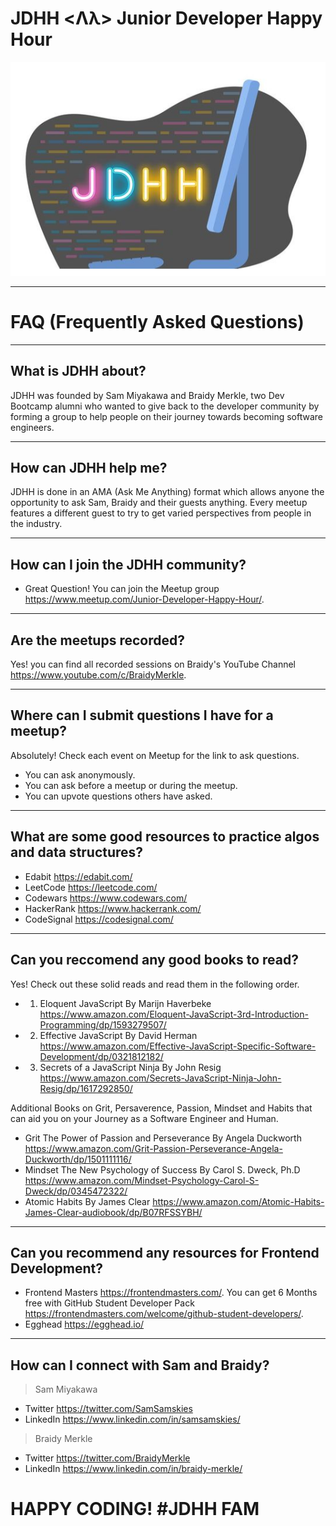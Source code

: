 # JDHH <Λλ> Junior Developer Happy Hour
<img src="assets/jdhh.png" />

---

# FAQ (Frequently Asked Questions)

---

## What is JDHH about?
JDHH was founded by Sam Miyakawa and Braidy Merkle, two Dev Bootcamp alumni who wanted to give back to the developer community by forming a group to help people on their journey towards becoming software engineers.

---

## How can JDHH help me?
JDHH is done in an AMA (Ask Me Anything) format which allows anyone the opportunity to ask Sam, Braidy and their guests anything. Every meetup features a different guest to try to get varied perspectives from people in the industry.

---

## How can I join the JDHH community?
- Great Question! You can join the Meetup group https://www.meetup.com/Junior-Developer-Happy-Hour/.

---

## Are the meetups recorded?
Yes! you can find all recorded sessions on Braidy's YouTube Channel https://www.youtube.com/c/BraidyMerkle.

---

## Where can I submit questions I have for a meetup?

Absolutely! Check each event on Meetup for the link to ask questions.
- You can ask anonymously.
- You can ask before a meetup or during the meetup.
- You can upvote questions others have asked.

---

## What are some good resources to practice algos and data structures?

- Edabit https://edabit.com/
- LeetCode https://leetcode.com/
- Codewars https://www.codewars.com/
- HackerRank https://www.hackerrank.com/
- CodeSignal https://codesignal.com/

---

## Can you reccomend any good books to read?

Yes! Check out these solid reads and read them in the following order.
- 1. Eloquent JavaScript By Marijn Haverbeke https://www.amazon.com/Eloquent-JavaScript-3rd-Introduction-Programming/dp/1593279507/
- 2. Effective JavaScript By David Herman https://www.amazon.com/Effective-JavaScript-Specific-Software-Development/dp/0321812182/
- 3. Secrets of a JavaScript Ninja By John Resig https://www.amazon.com/Secrets-JavaScript-Ninja-John-Resig/dp/1617292850/

Additional Books on Grit, Persaverence, Passion, Mindset and Habits that can aid you on your Journey as a Software Engineer and Human.
- Grit The Power of Passion and Perseverance By Angela Duckworth https://www.amazon.com/Grit-Passion-Perseverance-Angela-Duckworth/dp/1501111116/
- Mindset The New Psychology of Success By Carol S. Dweck, Ph.D https://www.amazon.com/Mindset-Psychology-Carol-S-Dweck/dp/0345472322/
- Atomic Habits By James Clear https://www.amazon.com/Atomic-Habits-James-Clear-audiobook/dp/B07RFSSYBH/

---

## Can you recommend any resources for Frontend Development?
- Frontend Masters https://frontendmasters.com/. You can get 6 Months free with GitHub Student Developer Pack https://frontendmasters.com/welcome/github-student-developers/.
- Egghead https://egghead.io/

---

## How can I connect with Sam and Braidy?

> Sam Miyakawa
- Twitter https://twitter.com/SamSamskies
- LinkedIn https://www.linkedin.com/in/samsamskies/

> Braidy Merkle
- Twitter https://twitter.com/BraidyMerkle
- LinkedIn https://www.linkedin.com/in/braidy-merkle/


# HAPPY CODING! #JDHH FAM
